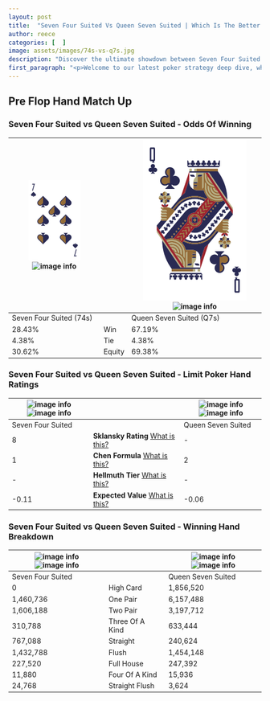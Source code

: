 ```yaml
---
layout: post
title:  "Seven Four Suited Vs Queen Seven Suited | Which Is The Better Hand In Poker? A Complete Guide"
author: reece
categories: [  ]
image: assets/images/74s-vs-q7s.jpg
description: "Discover the ultimate showdown between Seven Four Suited and Queen Seven Suited in poker! Uncover the odds, strategies, and scenarios where one hand triumphs over the other. Get ready to up your poker game with this thrilling analysis."
first_paragraph: "<p>Welcome to our latest poker strategy deep dive, where we're pitting two distinct hands against each other in a high-stakes showdown: Seven Four Suited vs Queen Seven Suited.</p><p>In the dynamic world of poker, every decision counts, and knowing which hand holds the upper hand is key to your success at the table.</p><p>In this article, we'll dissect these two hands, explore the scenarios where one dominates the other, and equip you with the knowledge to make strategic choices that can tip the odds in your favor.</p><p>Get ready to unravel the intriguing dynamics of these poker hands and elevate your game to new heights.</p>"
---
```




[comment]: # (sp0)

## Pre Flop Hand Match Up

<div class="table hand-ratings" markdown="1"> 



### Seven Four Suited vs Queen Seven Suited - Odds Of Winning


    
| ![image info](assets/images/hand1/7.png) ![image info](assets/images/hand1/4s.png) |  | ![image info](assets/images/hand2/Q.png) ![image info](assets/images/hand2/7s.png) |
| -------- | -------- | -------- |
| Seven Four Suited (74s) |  | Queen Seven Suited (Q7s) |
| 28.43% | Win | 67.19% |
| 4.38% | Tie | 4.38% |
| 30.62% | Equity | 69.38% |




[comment]: # (sp1)



### Seven Four Suited vs Queen Seven Suited - Limit Poker Hand Ratings


    
| ![image info](https://www.riverpairs.com/assets/images/hand1/7.png) ![image info](https://www.riverpairs.com/assets/images/hand1/4s.png) |  | ![image info](https://www.riverpairs.com/assets/images/hand2/Q.png) ![image info](https://www.riverpairs.com/assets/images/hand2/7s.png) |
| -------- | -------- | -------- |
| Seven Four Suited |  | Queen Seven Suited |
| 8 | **Sklansky Rating** [What is this?](/sklansky-rating-explained) | - |
| 1 | **Chen Formula** [What is this?](/chen-formula-explained) | 2 |
| - | **Hellmuth Tier** [What is this?](/Hellmuth-tier-explained) | - |
| -0.11 | **Expected Value** [What is this?](/expected-value-explained) | -0.06 |




[comment]: # (sp2)



### Seven Four Suited vs Queen Seven Suited - Winning Hand Breakdown


    
| ![image info](https://www.riverpairs.com/assets/images/hand1/7.png) ![image info](https://www.riverpairs.com/assets/images/hand1/4s.png) |  | ![image info](https://www.riverpairs.com/assets/images/hand2/Q.png) ![image info](https://www.riverpairs.com/assets/images/hand2/7s.png) |
| -------- | -------- | -------- |
| Seven Four Suited |  | Queen Seven Suited |
| 0 | High Card | 1,856,520 |
| 1,460,736 | One Pair | 6,157,488 |
| 1,606,188 | Two Pair | 3,197,712 |
| 310,788 | Three Of A Kind | 633,444 |
| 767,088 | Straight | 240,624 |
| 1,432,788 | Flush | 1,454,148 |
| 227,520 | Full House | 247,392 |
| 11,880 | Four Of A Kind | 15,936 |
| 24,768 | Straight Flush | 3,624 |




[comment]: # (sp3)



</div>

[comment]: # (sp4)



[comment]: # (sp5)

